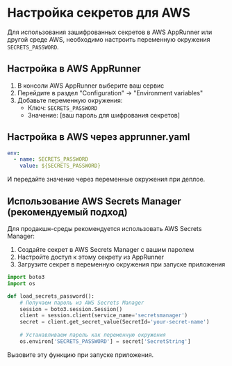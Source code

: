 # Настройка секретов для AWS

Для использования зашифрованных секретов в AWS AppRunner или другой среде AWS, необходимо настроить переменную окружения `SECRETS_PASSWORD`.

## Настройка в AWS AppRunner

1. В консоли AWS AppRunner выберите ваш сервис
2. Перейдите в раздел "Configuration" -> "Environment variables"
3. Добавьте переменную окружения:
   - Ключ: `SECRETS_PASSWORD`
   - Значение: [ваш пароль для шифрования секретов]

## Настройка в AWS через apprunner.yaml

```yaml
env:
  - name: SECRETS_PASSWORD
    value: ${SECRETS_PASSWORD}
```

И передайте значение через переменные окружения при деплое.

## Использование AWS Secrets Manager (рекомендуемый подход)

Для продакшн-среды рекомендуется использовать AWS Secrets Manager:

1. Создайте секрет в AWS Secrets Manager с вашим паролем
2. Настройте доступ к этому секрету из AppRunner
3. Загрузите секрет в переменную окружения при запуске приложения

```python
import boto3
import os

def load_secrets_password():
    # Получаем пароль из AWS Secrets Manager
    session = boto3.session.Session()
    client = session.client(service_name='secretsmanager')
    secret = client.get_secret_value(SecretId='your-secret-name')
    
    # Устанавливаем пароль как переменную окружения
    os.environ['SECRETS_PASSWORD'] = secret['SecretString']
```

Вызовите эту функцию при запуске приложения.